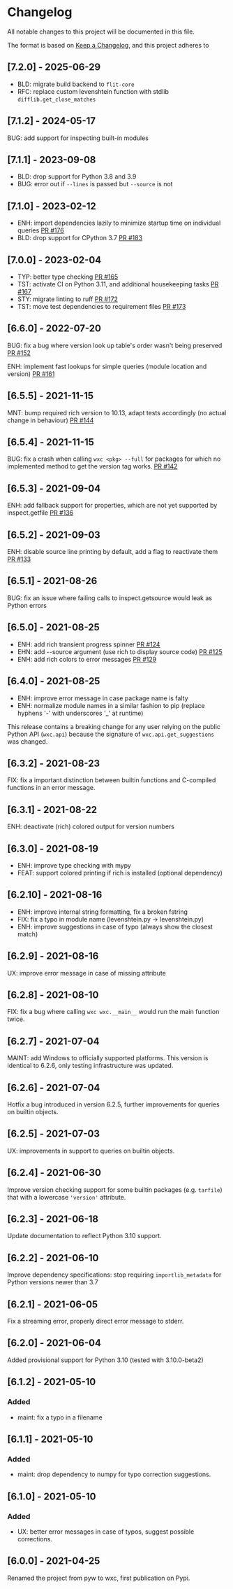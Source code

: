 # Changelog
All notable changes to this project will be documented in this file.

The format is based on [Keep a Changelog](https://keepachangelog.com/en/1.0.0/),
and this project adheres to

## [7.2.0] - 2025-06-29

- BLD: migrate build backend to `flit-core`
- RFC: replace custom levenshtein function with stdlib `difflib.get_close_matches`

## [7.1.2] - 2024-05-17

BUG: add support for inspecting built-in modules

## [7.1.1] - 2023-09-08

- BLD: drop support for Python 3.8 and 3.9
- BUG: error out if `--lines` is passed but `--source` is not

## [7.1.0] - 2023-02-12

- ENH: import dependencies lazily to minimize startup time on individual queries [PR #176](https://github.com/neutrinoceros/wxc/pull/176)
- BLD: drop support for CPython 3.7 [PR #183](https://github.com/neutrinoceros/wxc/pull/183)

## [7.0.0] - 2023-02-04

- TYP: better type checking [PR #165](https://github.com/neutrinoceros/wxc/pull/165)
- TST: activate CI on Python 3.11, and additional housekeeping tasks [PR #167](https://github.com/neutrinoceros/wxc/pull/167)
- STY: migrate linting to ruff [PR #172](https://github.com/neutrinoceros/wxc/pull/172)
- TST: move test dependencies to requirement files [PR #173](https://github.com/neutrinoceros/wxc/pull/173)

## [6.6.0] - 2022-07-20

BUG: fix a bug where version look up table's order wasn't being preserved
[PR #152](https://github.com/neutrinoceros/wxc/pull/152)

ENH: implement fast lookups for simple queries (module location and version)
[PR #161](https://github.com/neutrinoceros/wxc/pull/161)

## [6.5.5] - 2021-11-15

MNT: bump required rich version to 10.13, adapt tests accordingly (no actual change in behaviour)
[PR #144](https://github.com/neutrinoceros/wxc/pull/144)

## [6.5.4] - 2021-11-15

BUG: fix a crash when calling `wxc <pkg> --full` for packages for which no implemented method
to get the version tag works.
[PR #142](https://github.com/neutrinoceros/wxc/pull/142)


## [6.5.3] - 2021-09-04

ENH: add fallback support for properties, which are not yet supported by inspect.getfile
[PR #136](https://github.com/neutrinoceros/wxc/pull/136)

## [6.5.2] - 2021-09-03

ENH: disable source line printing by default, add a flag to reactivate them [PR
#133](https://github.com/neutrinoceros/wxc/pull/133)

## [6.5.1] - 2021-08-26

BUG: fix an issue where failing calls to inspect.getsource would leak as Python errors

## [6.5.0] - 2021-08-25

- ENH: add rich transient progress spinner [PR #124](https://github.com/neutrinoceros/wxc/pull/124)
- EHN: add --source argument (use rich to display source code) [PR #125](https://github.com/neutrinoceros/wxc/pull/125)
- ENH: add rich colors to error messages [PR #129](https://github.com/neutrinoceros/wxc/pull/129)

## [6.4.0] - 2021-08-25

- ENH: improve error message in case package name is falty
- ENH: normalize module names in a similar fashion to pip (replace hyphens '-' with underscores '_' at runtime)

This release contains a breaking change for any user relying on the public
Python API (`wxc.api`) because the signature of `wxc.api.get_suggestions` was changed.

## [6.3.2] - 2021-08-23

FIX: fix a important distinction between builtin functions and C-compiled functions
     in an error message.

## [6.3.1] - 2021-08-22

ENH: deactivate (rich) colored output for version numbers

## [6.3.0] - 2021-08-19

- ENH: improve type checking with mypy
- FEAT: support colored printing if rich is installed (optional dependency)

## [6.2.10] - 2021-08-16

- ENH: improve internal string formatting, fix a broken fstring
- FIX: fix a typo in module name (levenshtein.py -> levenshtein.py)
- ENH: improve suggestions in case of typo (always show the closest match)

## [6.2.9] - 2021-08-16

UX: improve error message in case of missing attribute

## [6.2.8] - 2021-08-10

FIX: fix a bug where calling `wxc wxc.__main__` would run the main function twice.

## [6.2.7] - 2021-07-04

MAINT: add Windows to officially supported platforms.
This version is identical to 6.2.6, only testing infrastructure was updated.

## [6.2.6] - 2021-07-04

Hotfix a bug introduced in version 6.2.5, further improvements for queries on
builtin objects.

## [6.2.5] - 2021-07-03

UX: improvements in support to queries on builtin objects.

## [6.2.4] - 2021-06-30

Improve version checking support for some builtin packages (e.g. `tarfile`) that with a
lowercase `'version'` attribute.

## [6.2.3] - 2021-06-18

Update documentation to reflect Python 3.10 support.

## [6.2.2] - 2021-06-10

Improve dependency specifications: stop requiring `importlib_metadata` for
Python versions newer than 3.7

## [6.2.1] - 2021-06-05
Fix a streaming error, properly direct error message to stderr.

## [6.2.0] - 2021-06-04
Added provisional support for Python 3.10 (tested with 3.10.0-beta2)

## [6.1.2] - 2021-05-10
### Added
- maint: fix a typo in a filename

## [6.1.1] - 2021-05-10
### Added
- maint: drop dependency to numpy for typo correction suggestions.

## [6.1.0] - 2021-05-10
### Added
- UX: better error messages in case of typos, suggest possible corrections.

## [6.0.0] - 2021-04-25
Renamed the project from pyw to wxc, first publication on Pypi.
